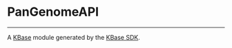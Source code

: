 
# PanGenomeAPI
---

A [KBase](https://kbase.us) module generated by the [KBase SDK](https://github.com/kbase/kb_sdk).



